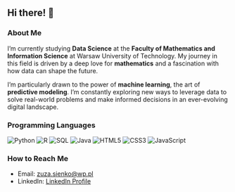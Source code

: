 ## Hi there! 👋

### About Me

I’m currently studying **Data Science** at the **Faculty of Mathematics and Information Science** at Warsaw University of Technology. My journey in this field is driven by a deep love for **mathematics** and a fascination with how data can shape the future.

I’m particularly drawn to the power of **machine learning**, the art of **predictive modeling**. I’m constantly exploring new ways to leverage data to solve real-world problems and make informed decisions in an ever-evolving digital landscape.

### **Programming Languages**  
![Python](https://img.shields.io/badge/-Python-3776AB?style=flat-square&logo=python&logoColor=white) ![R](https://img.shields.io/badge/-R-276DC3?style=flat-square&logo=r&logoColor=white) ![SQL](https://img.shields.io/badge/-SQL-003B57?style=flat-square&logo=sql&logoColor=white) ![Java](https://img.shields.io/badge/-Java-ED8B00?style=flat-square&logo=java&logoColor=white) ![HTML5](https://img.shields.io/badge/-HTML5-E34F26?style=flat-square&logo=html5&logoColor=white) ![CSS3](https://img.shields.io/badge/-CSS3-1572B6?style=flat-square&logo=css3&logoColor=white) ![JavaScript](https://img.shields.io/badge/-JavaScript-F7DF1E?style=flat-square&logo=javascript&logoColor=black)

### How to Reach Me

-  Email: [zuza.sienko@wp.pl](mailto:zuza.sienko@wp.pl)
-  LinkedIn: [LinkedIn Profile]([https://www.linkedin.com/in/your-profile/](https://www.linkedin.com/in/zuzanna-sienko/)) 

<!--
**sienkozuzanna/sienkozuzanna** is a ✨ _special_ ✨ repository because its `README.md` (this file) appears on your GitHub profile.

Here are some ideas to get you started:

- 🔭 I’m currently working on ...
- 🌱 I’m currently learning ...
- 👯 I’m looking to collaborate on ...
- 🤔 I’m looking for help with ...
- 💬 Ask me about ...
- 📫 How to reach me: ...
- 😄 Pronouns: ...
- ⚡ Fun fact: ...
-->
